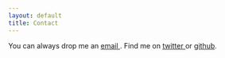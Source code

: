 ```yaml
---
layout: default
title: Contact
---
```

You can always drop me an <a href=mailto:annasixani@gmail.com> email </a>. Find me on <a href="https://twitter.com/amsichani">twitter </a>or  <a href="">github</a>.
